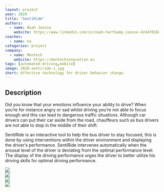 ```yaml
---
layout: project
year: 2020
title: "SentiRide"
authors:
  - name: Noah Joosse
    website: https://www.linkedin.com/in/noah-hartkamp-joosse-424470168/?originalSubdomain=nl
coaches:
  - name: na
categories: project
company:
  - name: Mentech
    website: https://mentechinnovation.eu
tags: [automated-driving,mobile]
image: 2020-sentiride-1.jpg
short: Affective technology for driver behavior change.
---
```


## Description
Did you know that your emotions influence your ability to drive? When you’re for instance angry or sad whilst driving you’re not able to focus enough and this can lead to dangerous traffic situations. Although car drivers can put their car aside from the road, chauffeurs such as bus drivers are not able to stop in the middle of their shift.

SentiRide is an interactive tool to help the bus driver to stay focused, this is done by using interventions within the driver environment and displaying the driver’s performance. SentiRide intervenes automatically when the arousal level of the driver is deviating from the optimal performance level. The display of the driving performance urges the driver to better utilize his driving skills for optimal driving performance.

<div class="project-image">
  <img src="/assets/img/2020-sentiride-2.jpg">
</div>
<div class="project-image">
  <img src="/assets/img/2020-sentiride-3.jpg">
</div>
<div class="project-image">
  <img src="/assets/img/2020-sentiride-4.jpg">
</div>
<div class="project-image">
  <img src="/assets/img/2020-sentiride-5.jpg">
</div>
